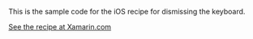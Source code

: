 This is the sample code for the iOS recipe for dismissing the keyboard.

[See the recipe at Xamarin.com](http://developer.xamarin.com/recipes/ios/input/keyboards/dismiss_the_keyboard/)
